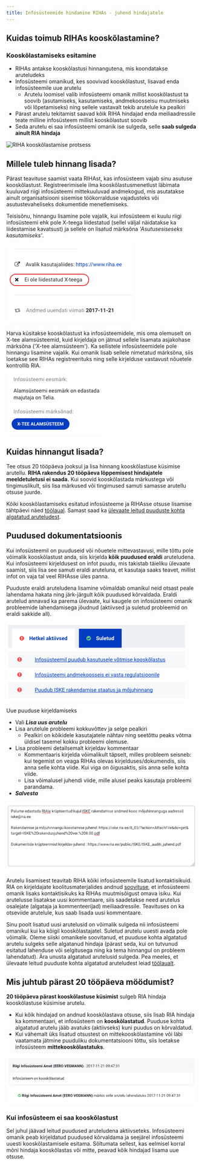 ```yaml
---
title: Infosüsteemide hindamine RIHAs - juhend hindajatele
---
```


## Kuidas toimub RIHAs kooskõlastamine?

### Kooskõlastamiseks esitamine
- RIHAs antakse kooskõlastusi hinnangutena, mis koondatakse aruteludeks
- Infosüsteemi omanikud, kes soovivad kooskõlastust, lisavad enda infosüsteemile uue arutelu
  - Arutelu loomisel valib infosüsteemi omanik millist kooskõlastust ta soovib (asutamiseks, kasutamiseks, andmekoosseisu muutmiseks või lõpetamiseks) ning sellele vastavalt tekib arutelule ka pealkiri
- Pärast arutelu tekitamist saavad kõik RIHA hindajad enda meiliaadressile teate milline infosüsteem millist kooskõlastust soovib
- Seda arutelu ei saa infosüsteemi omanik ise sulgeda, selle **saab sulgeda ainult RIA hindaja**

![RIHA kooskõlastamise protsess](assets/images/data/RIHAs-kooskõlastamine.png "RIHAs kooskõlastamine")

## Millele tuleb hinnang lisada?
Pärast teavituse saamist vaata RIHAst, kas infosüsteem vajab sinu asutuse kooskõlastust. Registreerimisele ilma kooskõlastusmenetlust läbimata kuuluvad riigi infosüsteemi mittekuuluvad andmekogud, mis asutatakse ainult organisatsiooni sisemise töökorralduse vajadusteks või asutustevaheliseks dokumentide menetlemiseks.

Teisisõnu, hinnangu lisamine pole vajalik, kui infosüsteem ei kuulu riigi infosüsteemi ehk pole X-teega liidestatud (sellel väljal näidatakse ka liidestamise kavatsust) ja sellele on lisatud märksõna _'Asutusesiseseks kasutamiseks'_.

  ![X-teega liidestamata](assets/images/data/not-x-tee.png "Riigi infosüsteemi mitte kuuluv süsteem")

Harva küsitakse kooskõlastust ka infosüsteemidele, mis oma olemuselt on X-tee alamsüsteemid, kuid kirjeldaja on jätnud sellele lisamata asjakohase märksõna ('X-tee alamsüsteem'). Ka sellistele infosüsteemidele pole hinnangu lisamine vajalik. Kui omanik lisab sellele nimetatud märksõna, siis loetakse see RIHAs registreerituks ning selle kirjelduse vastavust nõuetele kontrollib RIA.

  ![X-tee alamsüsteem](assets/images/data/subsystem.png "X-tee alamsüsteem")

## Kuidas hinnangut lisada?
Tee otsus 20 tööpäeva jooksul ja lisa hinnang kooskõlastuse küsimise arutellu. **RIHA rakendus 20 tööpäeva lõppemisest hindajatele meeldetuletusi ei saada.** Kui soovid kooskõlastada märkustega või tingimuslikult, siis lisa märkused või tingimused samuti samasse arutellu otsuse juurde.

Kõiki kooskõlastamiseks esitatud infosüsteeme ja RIHAsse otsuse lisamise tähtpäevi näed [töölaual](https://www.riha.ee/Hinda). Samast saad ka [ülevaate leitud puuduste kohta algatatud aruteludest](https://www.riha.ee/Hinda#aktiivsed-arutelud).

## Puudused dokumentatsioonis
Kui infosüsteemil on puuduseid või nõuetele mittevastavusi, mille tõttu pole võimalik kooskõlastust anda, siis kirjelda **kõik puudused eraldi** aruteludena. Kui infosüsteemi kirjeldusest on infot puudu, mis takistab täieliku ülevaate saamist, siis lisa see samuti eraldi aruteluna, et kasutaja saaks teavet, millist infot on vaja tal veel RIHAsse üles panna.

Puuduste eraldi aruteludena lisamine võimaldab omanikul neid otsast peale lahendama hakata ning järk-järgult kõik puudused kõrvaldada. Eraldi arutelud annavad ka parema ülevaate, kui kaugele on infosüsteemi omanik probleemide lahendamisega jõudnud (aktiivsed ja suletud probleemid on eraldi sakkide all).

![Hindajate tagasiside koondvaade](assets/images/data/issues-list.png "Hindajate tagasiside koondvaade")

Uue puuduse kirjeldamiseks
- Vali _**Lisa uus arutelu**_
- Lisa arutelule probleemi kokkuvõttev ja selge pealkiri
  - Pealkiri on kõikidele kasutajatele nähtav ning seetõttu peaks võtma üldisel tasemel kokku probleemi olemuse.
- Lisa probleemi detailsemalt kirjeldav kommentaar
  - Kommentaaris kirjelda võimalikult täpselt, milles probleem seisneb: kui tegemist on veaga RIHAs olevas kirjelduses/dokumendis, siis anna selle kohta viide. Kui viga on õigusaktis, siis anna selle kohta viide.
  - Lisa võimalusel juhendi viide, mille alusel peaks kasutaja probleemi parandama.
 - _**Salvesta**_

  ![Arutelu lisamine](assets/images/data/new-issue.png "Uue arutelu lisamine")

Arutelu lisamisest teavitab RIHA kõiki infosüsteemile lisatud kontaktisikuid. RIA on kirjeldajate koolitusmaterjalides andnud [soovituse](https://moodle.ria.ee/mod/page/view.php?id=665), et infosüsteemi omanik lisaks kontaktisikuks ka RIHAs muutmisõigust omava isiku. Kui arutelusse lisatakse uusi kommentaare, siis saadetakse need arutelus osalejate (algataja ja kommenteerijad) meiliaadressile. Teavituses on ka otseviide arutelule, kus saab lisada uusi kommentaare.

Sinu poolt lisatud uusi arutelusid on võimalik sulgeda nii infosüsteemi omanikul kui ka kõigil kooskõlastajatel. Suletud arutelu uuesti avada pole võimalik. Oleme siiski omanikele soovitanud, et puuduse kohta algatatud arutelu sulgeks selle algatanud hindaja (pärast seda, kui on tutvunud esitatud lahenduse või selgitusega ning ka tema hinnangul on probleem lahendatud). Ära unusta algatatud arutelusid sulgeda. Pea meeles, et ülevaate leitud puuduste kohta algatatud aruteludest leiad [töölaualt](https://www.riha.ee/Hinda#aktiivsed-arutelud).

## Mis juhtub pärast 20 tööpäeva möödumist?
**20 tööpäeva pärast kooskõlastuse küsimist** sulgeb RIA hindaja kooskõlastuse küsimise arutelu.
  - Kui kõik hindajad on andnud kooskõlastava otsuse, siis lisab RIA hindaja ka kommentaari, et infosüsteem on **kooskõlastatud**. Puuduse kohta algatatud arutelu jääb avatuks (aktiivseks) kuni puudus on kõrvaldatud.
  - Kui vähemalt üks lisatud otsustest on mittekooskõlastamine või läbi vaatamata jätmine puuduliku dokumentatsiooni tõttu, siis loetakse infosüsteem **mittekooskõlastatuks**.
  
![Kooskõlastamise koondotsus](assets/images/data/approved-system.png "Kooskõlastamise koondotsus")

### Kui infosüsteem ei saa kooskõlastust
Sel juhul jäävad leitud puudused aruteludena aktiivseteks. Infosüsteemi omanik peab kirjeldatud puudused kõrvaldama ja seejärel infosüsteemi uuesti kooskõlastamisele esitama. Sõltumata sellest, kas eelmisel korral mõni hindaja kooskõlastas või mitte, peavad kõik hindajad lisama uue otsuse.


